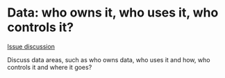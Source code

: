 # Data: who owns it, who uses it, who controls it?

[Issue discussion](https://github.com/joelparkerhenderson/social_network_plan/issues/6)

Discuss data areas, such as who owns data, who uses it and how, who controls it and where it goes?



